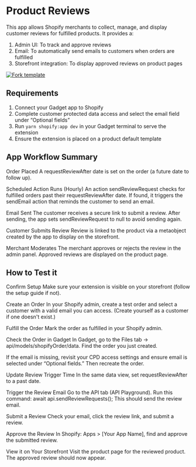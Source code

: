 # Product Reviews

This app allows Shopify merchants to collect, manage, and display customer reviews for fulfilled products. It provides a:

1. Admin UI: To track and approve reviews
2. Email: To automatically send emails to customers when orders are fulfilled
3. Storefront integration: To display approved reviews on product pages

[![Fork template](https://img.shields.io/badge/Fork%20template-%233A0CFF?style=for-the-badge)](https://app.gadget.dev/auth/fork?domain=product-reviews-public-remix-ssr.gadget.app)

## Requirements

1. Connect your Gadget app to Shopify
2. Complete customer protected data access and select the email field under “Optional fields”
3. Run `yarn shopify:app dev` in your Gadget terminal to serve the extension
4. Ensure the extension is placed on a product default template

## App Workflow Summary

Order Placed
A requestReviewAfter date is set on the order (a future date to follow up).

Scheduled Action Runs (Hourly)
An action sendReviewRequest checks for fulfilled orders past their requestReviewAfter date.
If found, it triggers the sendEmail action that reminds the customer to send an email.

Email Sent
The customer receives a secure link to submit a review. After sending, the app sets sendReviewRequest to null to avoid sending again.

Customer Submits Review
Review is linked to the product via a metaobject created by the app to display on the storefront.

Merchant Moderates
The merchant approves or rejects the review in the admin panel. Approved reviews are displayed on the product page.

## How to Test it

Confirm Setup
Make sure your extension is visible on your storefront (follow the setup guide if not).

Create an Order
In your Shopify admin, create a test order and select a customer with a valid email you can access.
(Create yourself as a customer if one doesn't exist.)

Fulfill the Order
Mark the order as fulfilled in your Shopify admin.

Check the Order in Gadget
In Gadget, go to the Files tab → api/models/shopifyOrder/data.
Find the order you just created.

If the email is missing, revisit your CPD access settings and ensure email is selected under “Optional fields.” Then recreate the order.

Update Review Trigger Time
In the same data view, set requestReviewAfter to a past date.

Trigger the Review Email
Go to the API tab (API Playground).
Run this command: await api.sendReviewRequests();
This should send the review email.

Submit a Review
Check your email, click the review link, and submit a review.

Approve the Review
In Shopify: Apps > [Your App Name], find and approve the submitted review.

View it on Your Storefront
Visit the product page for the reviewed product.
The approved review should now appear.
